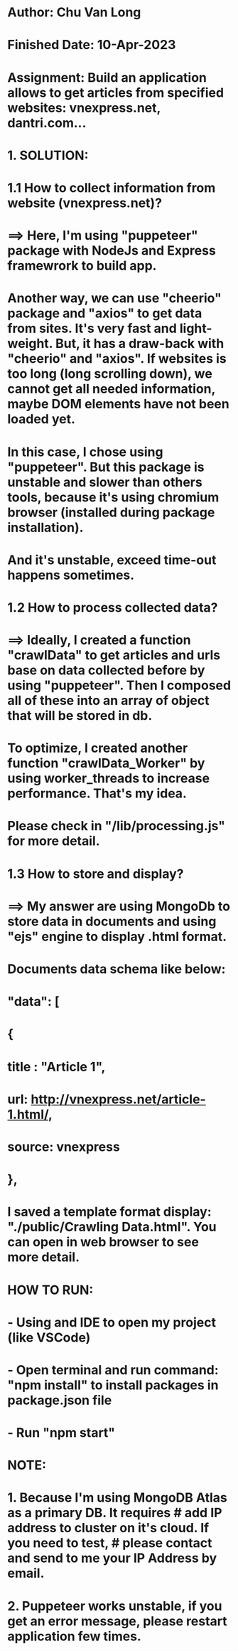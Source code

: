 # Author: Chu Van Long
# Finished Date: 10-Apr-2023
# Assignment: Build an application allows to get articles from specified websites: vnexpress.net, dantri.com...

######

# 1. SOLUTION:
# 1.1 How to collect information from website (vnexpress.net)?
# ==> Here, I'm using "puppeteer" package with NodeJs and Express framewrork to build app.
# Another way, we can use "cheerio" package and "axios" to get data from sites. It's very fast and light-weight. But, it has a draw-back with "cheerio" and "axios". If websites is too long (long scrolling down), we cannot get all needed information, maybe DOM elements have not been loaded yet.
# In this case, I chose using "puppeteer". But this package is unstable and slower than others tools, because it's using chromium browser (installed during package installation).
# And it's unstable, exceed time-out happens sometimes.

# 1.2 How to process collected data?
# ==> Ideally, I created a function "crawlData" to get articles and urls base on data collected before by using "puppeteer". Then I composed all of these into an array of object that will be stored in db.
# To optimize, I created another function "crawlData_Worker" by using worker_threads to increase performance. That's my idea.
# Please check in "/lib/processing.js" for more detail.

# 1.3 How to store and display?
# ==> My answer are using MongoDb to store data in documents and using "ejs" engine to display .html format.
# Documents data schema like below:
# "data": [
#    {
#       title : "Article 1",
#       url: http://vnexpress.net/article-1.html/,
#       source: vnexpress
#    },
# I saved a template format display: "./public/Crawling Data.html". You can open in web browser to see more detail.

######

# HOW TO RUN:
# - Using and IDE to open my project (like VSCode)
# - Open terminal and run command: "npm install" to install packages in package.json file
# - Run "npm start"
#
# NOTE:
# 1. Because I'm using MongoDB Atlas as a primary DB. It requires # add IP address to cluster on it's cloud. If you need to test, # please contact and send to me your IP Address by email.
# 2. Puppeteer works unstable, if you get an error message, please restart application few times.